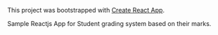 This project was bootstrapped with [Create React App](https://github.com/facebookincubator/create-react-app).

Sample Reactjs App for Student grading system based on their marks.
